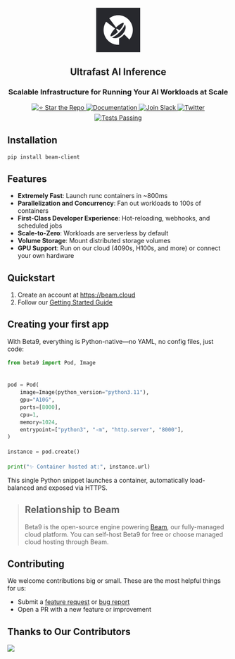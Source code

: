 <div align="center">
<p align="center">
<img alt="Logo" src="static/beam-logo.jpeg" width="20%">
</p>

## Ultrafast AI Inference

### Scalable Infrastructure for Running Your AI Workloads at Scale

<p align="center">
  <a href="https://github.com/beam-cloud/beta9/stargazers">
    <img alt="⭐ Star the Repo" src="https://img.shields.io/github/stars/beam-cloud/beta9">
  </a>
  <a href="https://docs.beam.cloud">
    <img alt="Documentation" src="https://img.shields.io/badge/docs-quickstart-purple">
  </a>
  <a href="https://join.slack.com/t/beam-cloud/shared_invite/zt-2uiks0hc6-UbBD97oZjz8_YnjQ2P7BEQ">
    <img alt="Join Slack" src="https://img.shields.io/badge/Beam-Join%20Slack-orange?logo=slack">
  </a>
    <a href="https://twitter.com/beam_cloud">
    <img alt="Twitter" src="https://img.shields.io/twitter/follow/beam_cloud.svg?style=social&logo=twitter">
  </a>
  <a href="https://github.com/beam-cloud/beta9/actions">
    <img alt="Tests Passing" src="https://github.com/beam-cloud/beta9/actions/workflows/test.yml/badge.svg">
  </a>
</p>

</div>

## Installation

```shell
pip install beam-client
```

## Features

- **Extremely Fast**: Launch runc containers in ~800ms
- **Parallelization and Concurrency**: Fan out workloads to 100s of containers
- **First-Class Developer Experience**: Hot-reloading, webhooks, and scheduled jobs
- **Scale-to-Zero**: Workloads are serverless by default
- **Volume Storage**: Mount distributed storage volumes
- **GPU Support**: Run on our cloud (4090s, H100s, and more) or connect your own hardware

## Quickstart

1. Create an account at https://beam.cloud
2. Follow our [Getting Started Guide](https://platform.beam.cloud/onboarding)

## Creating your first app

With Beta9, everything is Python-native—no YAML, no config files, just code:

```python
from beta9 import Pod, Image


pod = Pod(
    image=Image(python_version="python3.11"),
    gpu="A10G",
    ports=[8000],
    cpu=1,
    memory=1024,
    entrypoint=["python3", "-m", "http.server", "8000"],
)

instance = pod.create()

print("✨ Container hosted at:", instance.url)
```

This single Python snippet launches a container, automatically load-balanced and exposed via HTTPS.

> ## Relationship to Beam
>
> Beta9 is the open-source engine powering [Beam](https://beam.cloud), our fully-managed cloud platform. You can self-host Beta9 for free or choose managed cloud hosting through Beam.

## Contributing

We welcome contributions big or small. These are the most helpful things for us:

- Submit a [feature request](https://github.com/beam-cloud/beta9/issues/new?assignees=&labels=&projects=&template=feature-request.md&title=) or [bug report](https://github.com/beam-cloud/beta9/issues/new?assignees=&labels=&projects=&template=bug-report.md&title=)
- Open a PR with a new feature or improvement

## Thanks to Our Contributors

<a href="https://github.com/beam-cloud/beta9/graphs/contributors">
  <img src="https://contrib.rocks/image?repo=beam-cloud/beta9" />
</a>
